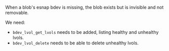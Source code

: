 When a blob's esnap bdev is missing, the blob exists but is invisible and not removable.

We need:

- `bdev_lvol_get_lvols` needs to be added, listing healthy and unhealthy lvols.
- `bdev_lvol_delete` needs to be able to delete unhealthy lvols.
